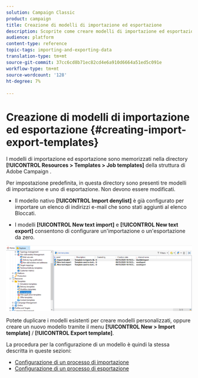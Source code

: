 ```yaml
---
solution: Campaign Classic
product: campaign
title: Creazione di modelli di importazione ed esportazione
description: Scoprite come creare modelli di importazione ed esportazione in Campaign Classic.
audience: platform
content-type: reference
topic-tags: importing-and-exporting-data
translation-type: tm+mt
source-git-commit: 37cc6cd8b71ec82cd4e6a910d6664a51ed5c091e
workflow-type: tm+mt
source-wordcount: '128'
ht-degree: 7%

---
```



# Creazione di modelli di importazione ed esportazione {#creating-import-export-templates}

I modelli di importazione ed esportazione sono memorizzati nella directory **[!UICONTROL Resources > Templates > Job templates]** della struttura di Adobe Campaign .

Per impostazione predefinita, in questa directory sono presenti tre modelli di importazione e uno di esportazione. Non devono essere modificati.

* Il modello nativo **[!UICONTROL Import denylist]** è già configurato per importare un elenco di indirizzi e-mail che sono stati aggiunti al elenco Bloccati.

* I modelli **[!UICONTROL New text import]** e **[!UICONTROL New text export]** consentono di configurare un&#39;importazione o un&#39;esportazione da zero.

![](assets/s_ncs_user_export_wizard_template_create.png)

Potete duplicare i modelli esistenti per creare modelli personalizzati, oppure creare un nuovo modello tramite il menu **[!UICONTROL New > Import template]** / **[!UICONTROL Export template]**.

La procedura per la configurazione di un modello è quindi la stessa descritta in queste sezioni:

* [Configurazione di un processo di importazione](../../platform/using/executing-import-jobs.md)
* [Configurazione di un processo di esportazione](../../platform/using/executing-export-jobs.md)
